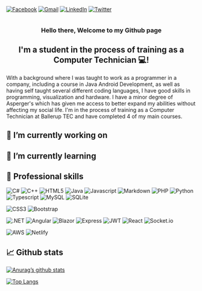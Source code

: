[![Facebook](https://img.shields.io/badge/Facebook-%231877F2.svg?style=for-the-badge&logo=Facebook&logoColor=white)]()
[![Gmail](https://img.shields.io/badge/Gmail-D14836?style=for-the-badge&logo=gmail&logoColor=white)]()
[![LinkedIn](https://img.shields.io/badge/linkedin-%230077B5.svg?style=for-the-badge&logo=linkedin&logoColor=white)]()
[![Twitter](https://img.shields.io/badge/Twitter-%231DA1F2.svg?style=for-the-badge&logo=Twitter&logoColor=white)]()

![]()

<h3 align="center">
  Hello there, Welcome to my Github page
</h3>
<h2 align="center">
  I'm a student in the process of training as a Computer Technician 💻!
</h2>

With a background where I was taught to work as a programmer in a company, including a course in Java Android Development, as well as having self taught several different coding languages, I have good skills in programming, visualization and hardware. I have a minor degree of Asperger's which has given me access to better expand my abilities without affecting my social life. I'm in the process of training as a Computer Technician at Ballerup TEC and have completed 4 of my main courses.

## 🔭 I’m currently working on

## 🌱 I’m currently learning

## 💼 Professional skills
![C#](https://img.shields.io/badge/code-C%23-%23239120?style=flat&logo=c-sharp&logoColor=white)
![C++](https://img.shields.io/badge/code-C++-%2300599C?style=flat&logo=c%2B%2B&logoColor=white)
![HTML5](https://img.shields.io/badge/code-HTML5-%23E34F26?style=flat&logo=html5&logoColor=white)
![Java](https://img.shields.io/badge/code-Java-%23ED8B00?style=flat&logo=java&logoColor=white)
![Javascript](https://img.shields.io/badge/code-Javascript-%23323330?style=flat&logo=javascript&logoColor=%23F7DF1E)
![Markdown](https://img.shields.io/badge/code-Markdown-black?style=flat&logo=markdown&logoColor=white)
![PHP](https://img.shields.io/badge/code-PHP-%23777BB4?style=flat&logo=php&logoColor=white)
![Python](https://img.shields.io/badge/code-Python-%233670A0?style=flat&logo=python&logoColor=%23FFDD54)
![Typescript](https://img.shields.io/badge/code-Typescript-%23007ACC?style=flat&logo=typescript&logoColor=white)
![MySQL](https://img.shields.io/badge/code-MySQL-%234479A1?style=flat&logo=mysql&logoColor=white)
![SQLite](https://img.shields.io/badge/code-SQLite-%23003B57?style=flat&logo=sqlite&logoColor=white)

![CSS3](https://img.shields.io/badge/style-CSS3-%231572B6?style=flat&logo=css3&logoColor=white)
![Bootstrap](https://img.shields.io/badge/style-Bootstrap-%23563D7C?style=flat&logo=bootstrap&logoColor=white)

![.NET](https://img.shields.io/badge/tools-.NET-%235C2D91?style=flat&logo=.net&logoColor=white)
![Angular](https://img.shields.io/badge/tools-Angular-%23DD0031?style=flat&logo=angular&logoColor=white)
![Blazor](https://img.shields.io/badge/tools-Blazor-%235C2D91?style=flat&logo=blazor&logoColor=white)
![Express](https://img.shields.io/badge/tools-Express-%23404d59?style=flat&logo=express&logoColor=%2361DAFB)
![JWT](https://img.shields.io/badge/tools-JWT-black?style=flat&logo=JSON%20web%20tokens&logoColor=white)
![React](https://img.shields.io/badge/tools-React-%2320232A?style=flat&logo=react&logoColor=%2361DAFB)
![Socket.io](https://img.shields.io/badge/tools-Socket.io-black?style=flat&logo=socket.io&badgeColor=white)

![AWS](https://img.shields.io/badge/platform-AWS-%23FF9900.svg?style=flat&logo=amazon-aws&logoColor=white)
![Netlify](https://img.shields.io/badge/platform-Netlify-%23000000.svg?style=flat&logo=netlify&logoColor=#00C7B7)

## 📈 Github stats

[![Anurag’s github stats](https://github-readme-stats.vercel.app/api?username=Hulle107)](https://github.com/Hulle107)

[![Top Langs](https://github-readme-stats.vercel.app/api/top-langs/?username=Hulle107&layout=compact)](https://github.com/Hulle107)

<!--
- 🔭 I’m currently working on ...
- 🌱 I’m currently learning ...
- 👯 I’m looking to collaborate on ...
- 🤔 I’m looking for help with ...
- 💬 Ask me about ...
- 📫 How to reach me: ...
- 😄 Pronouns: ...
- ⚡ Fun fact: ...
-->
